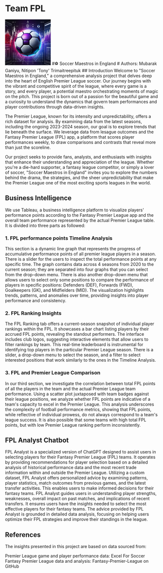 # Team FPL

<img src = "fpl_icon.png" width = 150 height = 150/>
#⚽ Soccer Maestros in England
# Authors: Mubarak Ganiyu, Nitipon 'Tony' Trimaitreepituk
## Introduction
Welcome to "Soccer Maestros in England," a comprehensive analysis project that delves deep into the heart of English Premier League soccer. Our journey begins with the vibrant and competitive spirit of the league, where every game is a story, and every player, a potential maestro orchestrating moments of magic on the pitch. This project is born out of a passion for the beautiful game and a curiosity to understand the dynamics that govern team performances and player contributions through data-driven insights.

The Premier League, known for its intensity and unpredictability, offers a rich dataset for analysis. By examining data from the latest seasons, including the ongoing 2023-2024 season, our goal is to explore trends that lie beneath the surface. We leverage data from lesague outcomes and the Fantasy Premier League (FPL) app, a platform that scores player performances weekly, to draw comparisons and contrasts that reveal more than just the scoreline.

Our project seeks to provide fans, analysts, and enthusiasts with insights that enhance their understanding and appreciation of the league. Whether you're a die-hard supporter, a fantasy league competitor, or simply a lover of soccer, "Soccer Maestros in England" invites you to explore the numbers behind the drama, the strategies, and the sheer unpredictability that make the Premier League one of the most exciting sports leagues in the world.

## Business Intelligence
We use Tableau, a business intelligence platform to visualize players' performance points according to the Fantasy Premier League app and the overall team performance represented by the actual Premier League table. It is divided into three parts as followed:

### 1. FPL performance points Timeline Analysis
This section is a dynamic line graph that represents the progress of accumulative performance points of all premier league players in a season. There is a slider for the users to inspect the total performance points at any specific time. The graph contains data across 4 seasons from 2020 to the current season; they are separated into four graphs that you can select from the drop-down menu. There is also another drop-down menu that allows users to select only some positions to compare the performance of players in specific positions: Defenders (DEF), Forwards (FWD), Goalkeepers (GK), and Midfielders (MID). The visualization highlights trends, patterns, and anomalies over time, providing insights into player performance and consistency.

### 2. FPL Ranking Insights
The FPL Ranking tab offers a current-season snapshot of individual player rankings within the FPL. It showcases a bar chart listing players by their accrued FPL points, revealing the standout performers. The interface includes club logos, suggesting interactive elements that allow users to filter rankings by team. This real-time leaderboard is instrumental for identifying top players in the particular Premier League season. There is a slider, a drop-down menu to select the season, and a filter to select interested positions that work similarly to the ones in the Timeline Analysis.

### 3. FPL and Premier League Comparison
In our third section, we investigate the correlation between total FPL points of all the players in the team and the actual Premier League team performance. Using a scatter plot juxtaposed with team badges against their league positions, we analyze whether FPL points are indicative of a team's capacity to excel in the Premier League. This analysis underscores the complexity of football performance metrics, showing that FPL points, while reflective of individual prowess, do not always correspond to a team's league success. It is also possible that some teams with high total FPL points, but with low Premier League ranking perform inconsistently.

## FPL Analyst Chatbot
FPL Analyst is a specialized version of ChatGPT designed to assist users in selecting players for their Fantasy Premier League (FPL) teams. It operates by providing recommendations for player selection based on a detailed analysis of historical performance data and the most recent trade information within and outside the Premier League. Utilizing a custom dataset, FPL Analyst offers personalized advice by examining patterns, player statistics, match outcomes from previous games, and the latest transfer activities. This enables users to make informed decisions for their fantasy teams. FPL Analyst guides users in understanding player strengths, weaknesses, overall impact on past matches, and implications of recent transfers. It ensures users have the insights needed to select the most effective players for their fantasy teams. The advice provided by FPL Analyst is grounded in detailed data analysis, focusing on helping users optimize their FPL strategies and improve their standings in the league.

## References
The insights presented in this project are based on data sourced from:

Premier League game and player performance data: Excel For Soccer
Fantasy Premier League data and analysis: Fantasy-Premier-League on GitHub
